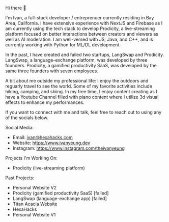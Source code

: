 Hi there 👋

I'm Ivan, a full-stack developer / entreprenuer currently residing in Bay Area, California. I have extensive experience with NextJS and Firebase as I am currently using the tech stack to develop Prodicity, a live-streaming platform focused on better interactions between creators and viewers as well as AI moderation. I am well-versed with JS, Java, and C++, and is currently working with Python for ML/DL development.

In the past, I have created and failed two startups, LangSwap and Prodicity. LangSwap, a language-exchange platform, was developed by three founders. Prodicity, a gamified productivity SaaS, was developed by the same three founders with seven employees. 

A bit about me outside my professional life: I enjoy the outdoors and reguarly travel to see the world. Some of my favorite activities include hiking, camping, and skiing. In my free time, I enjoy content creating as I have a Youtube Channel filled with piano content where I utilize 3d visual effects to enhance my performances.

If you want to connect with me and talk, feel free to reach out to using any of the socials below.

Social Media:

 - Email: ivan@hexahacks.com
 - Website: https://www.ivanyeung.dev
 - Instagram: https://www.instagram.com/theivanyeung

Projects I'm Working On:

 - Prodicity (live-streaming platform)

Past Projects:

 - Personal Website V2
 - Prodicity (gamified productivity SaaS) [failed]
 - LangSwap (language-exchange app) [failed]
 - Titan Acacia Website
 - HexaHacks
 - Personal Website V1
